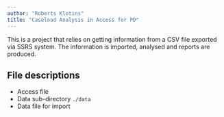 ```yaml
---
author: "Roberts Klotins"
title: "Caseload Analysis in Access for PD"
---
```


This is a project that relies on getting information from a CSV file exported via SSRS system. The information is imported, analysed and reports are produced.

## File descriptions

* Access file
* Data sub-directory `./data`
* Data file for import

